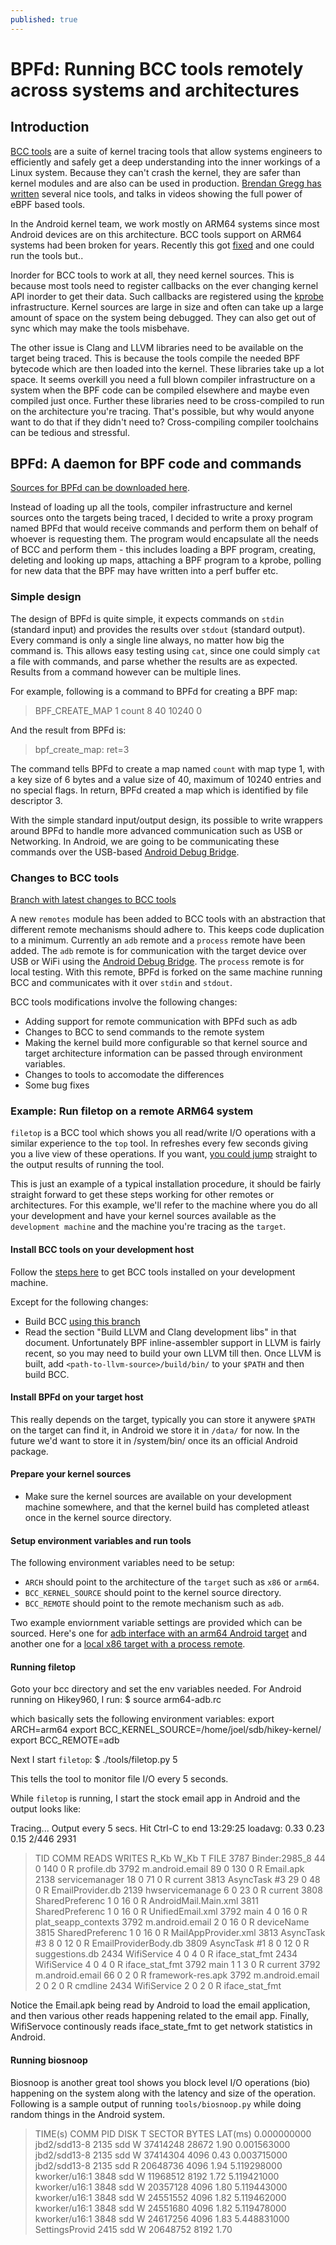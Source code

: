 ```yaml
---
published: true
---
```

# BPFd: Running BCC tools remotely across systems and architectures

## Introduction

[BCC tools](https://github.com/iovisor/bcc/blob/master/README.md) are a suite of kernel tracing tools that allow systems engineers to efficiently and safely get a deep understanding into the inner workings of a Linux system. Because they can't crash the kernel, they are safer than kernel modules and are also can be used in production. [Brendan Gregg has written](http://www.brendangregg.com/ebpf.html) several nice tools, and talks in videos showing the full power of eBPF based tools.

In the Android kernel team, we work mostly on ARM64 systems since most Android devices are on this architecture. BCC tools support on ARM64 systems had been broken for years. Recently this got [fixed](https://github.com/iovisor/bcc/issues/1202) and one could run the tools but..

Inorder for BCC tools to work at all, they need kernel sources. This is because most tools need to register callbacks on the ever changing kernel API inorder to get their data. Such callbacks are registered using the [kprobe](https://lwn.net/Articles/132196/) infrastructure. Kernel sources are large in size and often can take up a large amount of space on the system being debugged. They can also get out of sync which may make the tools misbehave.

The other issue is Clang and LLVM libraries need to be available on the target being traced. This is because the tools compile the needed BPF bytecode which are then loaded into the kernel. These libraries take up a lot space. It seems overkill you need a full blown compiler infrastructure on a system when the BPF code can be compiled elsewhere and maybe even compiled just once. Further these libraries need to be cross-compiled to run on the architecture you're tracing. That's possible, but why would anyone want to do that if they didn't need to? Cross-compiling compiler toolchains can be tedious and stressful.


## BPFd: A daemon for BPF code and commands
[Sources for BPFd can be downloaded here](https://github.com/joelagnel/bpfd).

Instead of loading up all the tools, compiler infrastructure and kernel sources onto the targets being traced, I decided to write a proxy program named BPFd that would receive commands and perform them on behalf of whoever is requesting them. The program would encapsulate all the needs of BCC and perform them - this includes loading a BPF program, creating, deleting and looking up maps, attaching a BPF program to a kprobe, polling for new data that the BPF may have written into a perf buffer etc.

### Simple design
The design of BPFd is quite simple, it expects commands on `stdin` (standard input) and provides the results over `stdout` (standard output). Every command is only a single line always, no matter how big the command is. This allows easy testing using `cat`, since one could simply `cat` a file with commands, and parse whether the results are as expected. Results from a command however can be multiple lines.

For example, following is a command to BPFd for creating a BPF map:
> BPF_CREATE_MAP 1 count 8 40 10240 0

And the result from BPFd is:
> bpf_create_map: ret=3

The command tells BPFd to create a map named `count` with map type 1, with a key size of 6 bytes and a value size of 40, maximum of 10240 entries and no special flags. In return, BPFd created a map which is identified by file descriptor 3.

With the simple standard input/output design, its possible to write wrappers around BPFd to handle more advanced communication such as USB or Networking. In Android, we are going to be communicating these commands over the USB-based [Android Debug Bridge](https://developer.android.com/studio/command-line/adb.html).

### Changes to BCC tools
[Branch with latest changes to BCC tools](https://github.com/joelagnel/bcc/tree/bcc-bpfd)

A new `remotes` module has been added to BCC tools with an abstraction that different remote mechanisms should adhere to. This keeps code duplication to a minimum. Currently an `adb` remote and a `process` remote have been added.  The `adb` remote is for communication with the target device over USB or WiFi using the [Android Debug Bridge](https://developer.android.com/studio/command-line/adb.html). The `process` remote is for local testing. With this remote, BPFd is forked on the same machine running BCC and communicates with it over `stdin` and `stdout`.

BCC tools modifications involve the following changes:
- Adding support for remote communication with BPFd such as adb
- Changes to BCC to send commands to the remote system
- Making the kernel build more configurable so that kernel source and target architecture information can be passed through environment variables.
- Changes to tools to accomodate the differences
- Some bug fixes

### Example: Run filetop on a remote ARM64 system
`filetop` is a BCC tool which shows you all read/write I/O operations with a similar experience to the `top` tool. In refreshes every few seconds giving you a live view of these operations. If you want, [you could jump](#running-filetop) straight to the output results of running the tool.

This is just an example of a typical installation procedure, it should be fairly straight forward to get these steps working for other remotes or architectures. For this example, we'll refer to the machine where you do all your development and have your kernel sources available as the `development machine` and the machine you're tracing as the `target`.

#### Install BCC tools on your development host
Follow the [steps here](https://github.com/iovisor/bcc/blob/master/INSTALL.md) to get BCC tools installed on your development machine.

Except for the following changes:
- Build BCC [using this branch](https://github.com/joelagnel/bcc/tree/bcc-bpfd)
- Read the section "Build LLVM and Clang development libs" in that document. Unfortunately BPF inline-assembler support in LLVM is fairly recent, so you may need to build your own LLVM till then. Once LLVM is built, add `<path-to-llvm-source>/build/bin/` to your `$PATH` and then build BCC.

#### Install BPFd on your target host
This really depends on the target, typically you can store it anywere `$PATH` on the target can find it, in Android we store it in `/data/` for now. In the future we'd want to store it in /system/bin/ once its an official Android package.

#### Prepare your kernel sources
- Make sure the kernel sources are available on your development machine somewhere, and that the kernel build has completed atleast once in the kernel source directory.

#### Setup environment variables and run tools
The following environment variables need to be setup:
- `ARCH` should point to the architecture of the `target` such as `x86` or `arm64`.
- `BCC_KERNEL_SOURCE` should point to the kernel source directory.
- `BCC_REMOTE` should point to the remote mechanism such as `adb`.

Two example enviornment variable settings are provided which can be sourced. Here's one for [adb interface with an arm64 Android target](https://github.com/joelagnel/bcc/blob/bcc-bpfd/arm64-adb.rc) and another one for a [local x86 target with a process remote](https://github.com/joelagnel/bcc/blob/bcc-bpfd/x86-local.rc).

#### Running filetop
Goto your bcc directory and set the env variables needed. For Android running on Hikey960, I run:
  $ source arm64-adb.rc

which basically sets the following environment variables:
  export ARCH=arm64
  export BCC_KERNEL_SOURCE=/home/joel/sdb/hikey-kernel/
  export BCC_REMOTE=adb

Next I start `filetop`:
  $ ./tools/filetop.py 5

This tells the tool to monitor file I/O every 5 seconds.

While `filetop` is running, I start the stock email app in Android and the output looks like:

  Tracing... Output every 5 secs. Hit Ctrl-C to end
  13:29:25 loadavg: 0.33 0.23 0.15 2/446 2931
> 
> TID    COMM             READS  WRITES R_Kb    W_Kb    T FILE
> 3787   Binder:2985_8    44     0      140     0       R profile.db
> 3792   m.android.email  89     0      130     0       R Email.apk
> 2138   servicemanager   18     0      71      0       R current
> 3813   AsyncTask #3     29     0      48      0       R EmailProvider.db
> 2139   hwservicemanage  6      0      23      0       R current
> 3808   SharedPreferenc  1      0      16      0       R AndroidMail.Main.xml
> 3811   SharedPreferenc  1      0      16      0       R UnifiedEmail.xml
> 3792   main             4      0      16      0       R plat_seapp_contexts
> 3792   m.android.email  2      0      16      0       R deviceName
> 3815   SharedPreferenc  1      0      16      0       R MailAppProvider.xml
> 3813   AsyncTask #3     8      0      12      0       R EmailProviderBody.db
> 3809   AsyncTask #1     8      0      12      0       R suggestions.db
> 2434   WifiService      4      0      4       0       R iface_stat_fmt
> 2434   WifiService      4      0      4       0       R iface_stat_fmt
> 3792   main             1      1      3       0       R current
> 3792   m.android.email  66     0      2       0       R framework-res.apk
> 3792   m.android.email  2      0      2       0       R cmdline
> 2434   WifiService      2      0      2       0       R iface_stat_fmt

Notice the Email.apk being read by Android to load the email application, and then various other reads happening related to the email app. Finally, WifiServoce continously reads iface_state_fmt to get network statistics  in Android.

#### Running biosnoop
Biosnoop is another great tool shows you block level I/O operations (bio) happening on the system along with the latency and size of the operation. Following is a sample output of running `tools/biosnoop.py` while doing random things in the Android system.

> TIME(s)        COMM           PID    DISK    T  SECTOR    BYTES   LAT(ms)
> 0.000000000    jbd2/sdd13-8   2135   sdd     W  37414248  28672      1.90
> 0.001563000    jbd2/sdd13-8   2135   sdd     W  37414304  4096       0.43
> 0.003715000    jbd2/sdd13-8   2135   sdd     R  20648736  4096       1.94
> 5.119298000    kworker/u16:1  3848   sdd     W  11968512  8192       1.72
> 5.119421000    kworker/u16:1  3848   sdd     W  20357128  4096       1.80
> 5.119443000    kworker/u16:1  3848   sdd     W  24551552  4096       1.82
> 5.119462000    kworker/u16:1  3848   sdd     W  24551680  4096       1.82
> 5.119478000    kworker/u16:1  3848   sdd     W  24617256  4096       1.83
> 5.448831000    SettingsProvid 2415   sdd     W  20648752  8192       1.70




